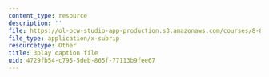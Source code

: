 ```yaml
---
content_type: resource
description: ''
file: https://ol-ocw-studio-app-production.s3.amazonaws.com/courses/8-851-effective-field-theory-spring-2013/4729fb54c7955deb865f77113b9fee67_6PrAW28eUpE.vtt
file_type: application/x-subrip
resourcetype: Other
title: 3play caption file
uid: 4729fb54-c795-5deb-865f-77113b9fee67
---
```

